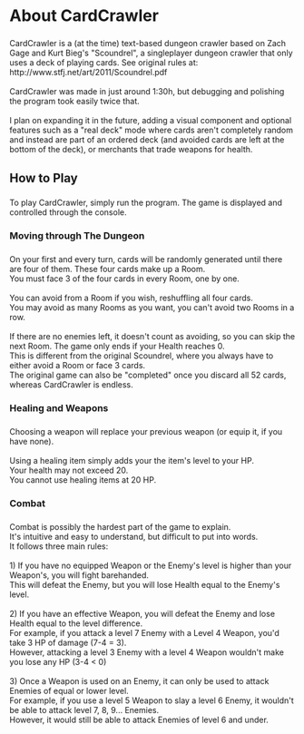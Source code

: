 <h1 align="left">About CardCrawler</h1>

###

<p align="left">CardCrawler is a (at the time) text-based dungeon crawler based on Zach Gage and Kurt Bieg's "Scoundrel", a singleplayer dungeon crawler that only uses a deck of playing cards. See original rules at: http://www.stfj.net/art/2011/Scoundrel.pdf <br><br>CardCrawler was made in just around 1:30h, but debugging and polishing the program took easily twice that.<br><br>I plan on expanding it in the future, adding a visual component and optional features such as a "real deck" mode where cards aren't completely random and instead are part of an ordered deck (and avoided cards are left at the bottom of the deck), or merchants that trade weapons for health.</p>

###

<h2 align="left">How to Play</h2>

###

<p align="left">To play CardCrawler, simply run the program. The game is displayed and controlled through the console.</p>


###

<h3 align="left">Moving through The Dungeon</h3>

###

<p align="left">On your first and every turn, cards will be randomly generated until there are four of them. These four cards make up a Room.<br>You must face 3 of the four cards in every Room, one by one.<br><br>You can avoid from a Room if you wish, reshuffling all four cards.<br>You may avoid as many Rooms as you want, you can't avoid two Rooms in a row.<br><br>If there are no enemies left, it doesn't count as avoiding, so you can skip the next Room. The game only ends if your Health reaches 0.<br>This is different from the original Scoundrel, where you always have to either avoid a Room or face 3 cards. <br>The original game can also be "completed" once you discard all 52 cards, whereas CardCrawler is endless.</p>

###

<h3 align="left">Healing and Weapons</h3>

###

<p align="left">Choosing a weapon will replace your previous weapon (or equip it, if you have none).<br><br>Using a healing item simply adds your the item's level to your HP.<br>Your health may not exceed 20.<br>You cannot use healing items at 20 HP.</p>

###

<h3 align="left">Combat</h3>

###

<p align="left">Combat is possibly the hardest part of the game to explain.<br>It's intuitive and easy to understand, but difficult to put into words.<br>It follows three main rules:<br><br>1) If you have no equipped Weapon or the Enemy's level is higher than your Weapon's, you will fight barehanded.<br>This will defeat the Enemy, but you will lose Health equal to the Enemy's level.<br><br>2) If you have an effective Weapon, you will defeat the Enemy and lose Health equal to the level difference.<br>	For example, if you attack a level 7 Enemy with a Level 4 Weapon, you'd take 3 HP of damage (7-4 = 3).<br>	However, attacking a level 3 Enemy with a level 4 Weapon wouldn't make you lose any HP (3-4 < 0)<br><br>3) Once a Weapon is used on an Enemy, it can only be used to attack Enemies of equal or lower level.<br>	For example, if you use a level 5 Weapon to slay a level 6 Enemy, it wouldn't be able to attack level 7, 8, 9... Enemies.<br>	However, it would still be able to attack Enemies of level 6 and under.</p>

###
